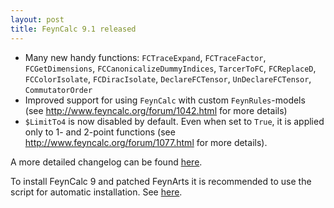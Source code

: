 ```yaml
---
layout: post
title: FeynCalc 9.1 released
---
```


* Many new handy functions: `FCTraceExpand`, `FCTraceFactor`, `FCGetDimensions`, `FCCanonicalizeDummyIndices`, `TarcerToFC`, `FCReplaceD`, `FCColorIsolate`, `FCDiracIsolate`, `DeclareFCTensor`, `UnDeclareFCTensor`, `CommutatorOrder`
* Improved support for using `FeynCalc` with custom `FeynRules`-models (see http://www.feyncalc.org/forum/1042.html for more details)
* `$LimitTo4` is now disabled by default. Even when set to `True`, it is applied only to 1- and 2-point functions (see http://www.feyncalc.org/forum/1077.html for more details). 

A more detailed changelog can be found [here](https://github.com/FeynCalc/feyncalc/blob/master/FeynCalc/Changelog.md).

To install FeynCalc 9 and patched FeynArts it is recommended to use the script for automatic installation. See [here](https://github.com/FeynCalc/feyncalc/wiki/Installation#st_automatic_installation).